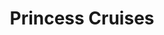 ---
title: Princess Cruises
class: princess-cruises
cruiseline: #
price: 639
cruise-url: http://www.planetcruise.co.uk/holidaysearch/promotion?promotionid=32&referrersiteid=970
---